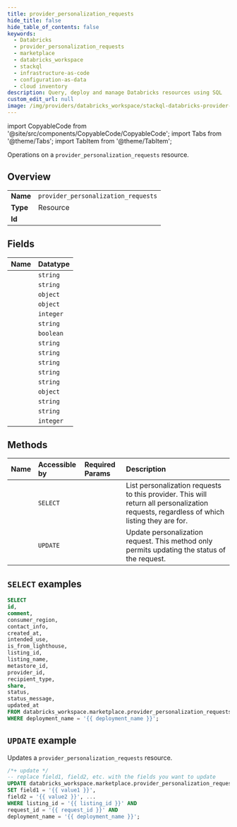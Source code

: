 ```yaml
---
title: provider_personalization_requests
hide_title: false
hide_table_of_contents: false
keywords:
  - Databricks
  - provider_personalization_requests
  - marketplace
  - databricks_workspace
  - stackql
  - infrastructure-as-code
  - configuration-as-data
  - cloud inventory
description: Query, deploy and manage Databricks resources using SQL
custom_edit_url: null
image: /img/providers/databricks_workspace/stackql-databricks-provider-featured-image.png
---
```


import CopyableCode from '@site/src/components/CopyableCode/CopyableCode';
import Tabs from '@theme/Tabs';
import TabItem from '@theme/TabItem';

Operations on a <code>provider_personalization_requests</code> resource.  

## Overview
<table><tbody>
<tr><td><b>Name</b></td><td><code>provider_personalization_requests</code></td></tr>
<tr><td><b>Type</b></td><td>Resource</td></tr>
<tr><td><b>Id</b></td><td><CopyableCode code="databricks_workspace.marketplace.provider_personalization_requests" /></td></tr>
</tbody></table>

## Fields
| Name | Datatype |
|:-----|:---------|
| <CopyableCode code="id" /> | `string` |
| <CopyableCode code="comment" /> | `string` |
| <CopyableCode code="consumer_region" /> | `object` |
| <CopyableCode code="contact_info" /> | `object` |
| <CopyableCode code="created_at" /> | `integer` |
| <CopyableCode code="intended_use" /> | `string` |
| <CopyableCode code="is_from_lighthouse" /> | `boolean` |
| <CopyableCode code="listing_id" /> | `string` |
| <CopyableCode code="listing_name" /> | `string` |
| <CopyableCode code="metastore_id" /> | `string` |
| <CopyableCode code="provider_id" /> | `string` |
| <CopyableCode code="recipient_type" /> | `string` |
| <CopyableCode code="share" /> | `object` |
| <CopyableCode code="status" /> | `string` |
| <CopyableCode code="status_message" /> | `string` |
| <CopyableCode code="updated_at" /> | `integer` |

## Methods
| Name | Accessible by | Required Params | Description |
|:-----|:--------------|:----------------|:------------|
| <CopyableCode code="list" /> | `SELECT` | <CopyableCode code="deployment_name" /> | List personalization requests to this provider. This will return all personalization requests, regardless of which listing they are for. |
| <CopyableCode code="update" /> | `UPDATE` | <CopyableCode code="listing_id, request_id, deployment_name" /> | Update personalization request. This method only permits updating the status of the request. |

## `SELECT` examples

```sql
SELECT
id,
comment,
consumer_region,
contact_info,
created_at,
intended_use,
is_from_lighthouse,
listing_id,
listing_name,
metastore_id,
provider_id,
recipient_type,
share,
status,
status_message,
updated_at
FROM databricks_workspace.marketplace.provider_personalization_requests
WHERE deployment_name = '{{ deployment_name }}';
```

## `UPDATE` example

Updates a <code>provider_personalization_requests</code> resource.

```sql
/*+ update */
-- replace field1, field2, etc. with the fields you want to update        
UPDATE databricks_workspace.marketplace.provider_personalization_requests
SET field1 = '{{ value1 }}',
field2 = '{{ value2 }}', ...
WHERE listing_id = '{{ listing_id }}' AND
request_id = '{{ request_id }}' AND
deployment_name = '{{ deployment_name }}';
```
